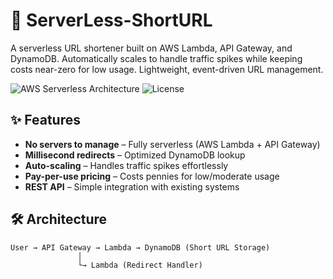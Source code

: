 # 🔗 ServerLess-ShortURL

A serverless URL shortener built on AWS Lambda, API Gateway, and DynamoDB. Automatically scales to handle traffic spikes while keeping costs near-zero for low usage. Lightweight, event-driven URL management.

![AWS Serverless Architecture](https://img.shields.io/badge/Architecture-Serverless-ff9900?style=flat&logo=amazon-aws) 
![License](https://img.shields.io/github/license/BitWiz4rd/ServerLess-ShortURL?style=flat)

## ✨ Features
- **No servers to manage** – Fully serverless (AWS Lambda + API Gateway)
- **Millisecond redirects** – Optimized DynamoDB lookup
- **Auto-scaling** – Handles traffic spikes effortlessly
- **Pay-per-use pricing** – Costs pennies for low/moderate usage
- **REST API** – Simple integration with existing systems

## 🛠️ Architecture 
```plaintext
User → API Gateway → Lambda → DynamoDB (Short URL Storage)
               │
               └→ Lambda (Redirect Handler)
